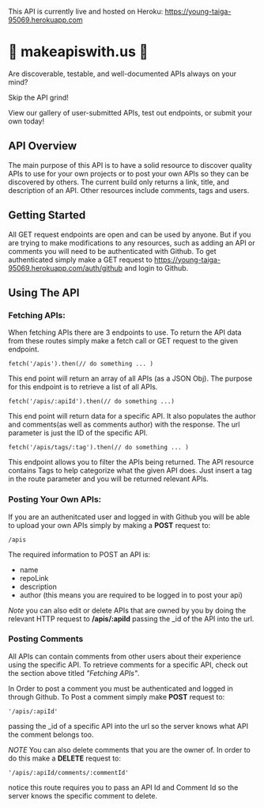 This API is currently live and hosted on Heroku: https://young-taiga-95069.herokuapp.com

# 🚧 makeapiswith.us 🚧

Are discoverable, testable, and well-documented APIs always on your mind?

Skip the API grind!

View our gallery of user-submitted APIs, test out endpoints, or submit your own today!


## API Overview
The main purpose of this API is to have a solid resource to discover quality APIs to use for your own projects or to post your own APIs so they can be discovered by others. The current build only returns a link, title, and description of an API. Other resources include comments, tags and users. 

## Getting Started
All GET request endpoints are open and can be used by anyone. But if you are trying to make modifications to any resources, such as adding an API or comments you will need to be authenticated with Github. To get authenticated simply make a GET request to https://young-taiga-95069.herokuapp.com/auth/github and login to Github.

## Using The API 
### Fetching APIs: 
When fetching APIs there are 3 endpoints to use. To return the API data from these routes simply make a fetch call or GET request to the given endpoint. 

    fetch('/apis').then(// do something ... )

This end point will return an array of all APIs (as a JSON Obj). The purpose for this endpoint is to retrieve a list of all APIs.

    fetch('/apis/:apiId').then(// do something ...)

This end point will return data for a specific API. It also populates the author and comments(as well as comments author) with the response. The url parameter is just the ID of the specific API.

    fetch('/apis/tags/:tag').then(// do something ... )

This endpoint allows you to filter the APIs being returned. The API resource contains Tags to help categorize what the given API does. Just insert a tag in the route parameter and you will be returned relevant APIs.

### Posting Your Own APIs:
If you are an authenitcated user and logged in with Github you will be able to upload your own APIs simply by making a **POST** request to:

    /apis

The required information to POST an API is: 
- name
- repoLink
- description
- author (this means you are required to be logged in to post your api)

*Note* you can also edit or delete APIs that are owned by you by doing the relevant HTTP request to **/apis/:apiId** passing the _id of the API into the url.

### Posting Comments
All APIs can contain comments from other users about their experience using the specific API. To retrieve comments for a specific API, check out the section above titled *"Fetching APIs"*.

In Order to post a comment you must be authenticated and logged in through Github. To Post a comment simply make **POST** request to:

    '/apis/:apiId'

 passing the _id of a specific API into the url so the server knows what API the comment belongs too. 

*NOTE* You can also delete comments that you are the owner of. In order to do this make a **DELETE** request to:

    '/apis/:apiId/comments/:commentId'

notice this route requires you to pass an API Id and Comment Id so the server knows the specific comment to delete.

